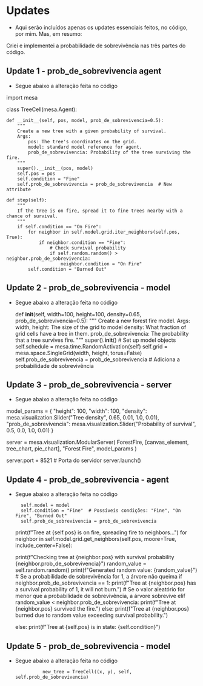 # Updates
- Aqui serão incluídos apenas os updates essenciais feitos, no código, por mim. Mas, em resumo:

Criei e implementei a probabilidade de sobrevivência nas três partes do código.







## Update 1 - prob_de_sobrevivencia agent

- Segue abaixo a alteração feita no código


import mesa

class TreeCell(mesa.Agent):

    def __init__(self, pos, model, prob_de_sobrevivencia=0.5):
        """
        Create a new tree with a given probability of survival.
        Args:
            pos: The tree's coordinates on the grid.
            model: standard model reference for agent.
            prob_de_sobrevivencia: Probability of the tree surviving the fire.
        """
        super().__init__(pos, model)
        self.pos = pos
        self.condition = "Fine"
        self.prob_de_sobrevivencia = prob_de_sobrevivencia  # New attribute

    def step(self):
        """
        If the tree is on fire, spread it to fine trees nearby with a chance of survival.
        """
        if self.condition == "On Fire":
            for neighbor in self.model.grid.iter_neighbors(self.pos, True):
                if neighbor.condition == "Fine":
                    # Check survival probability
                    if self.random.random() > neighbor.prob_de_sobrevivencia:
                        neighbor.condition = "On Fire"
            self.condition = "Burned Out"

   

## Update 2 - prob_de_sobrevivencia - model

- Segue abaixo a alteração feita no código
  

     def __init__(self, width=100, height=100, density=0.65, prob_de_sobrevivencia=0.5):
        """
        Create a new forest fire model.
        Args:
            width, height: The size of the grid to model
            density: What fraction of grid cells have a tree in them.
            prob_de_sobrevivencia: The probability that a tree survives fire.
        """
        super().__init__()
        # Set up model objects
        self.schedule = mesa.time.RandomActivation(self)
        self.grid = mesa.space.SingleGrid(width, height, torus=False)
        self.prob_de_sobrevivencia = prob_de_sobrevivencia  # Adiciona a probabilidade de sobrevivência


  
## Update 3 - prob_de_sobrevivencia - server

- Segue abaixo a alteração feita no código


model_params = {
    "height": 100,
    "width": 100,
    "density": mesa.visualization.Slider("Tree density", 0.65, 0.01, 1.0, 0.01),
    "prob_de_sobrevivencia": mesa.visualization.Slider("Probability of survival", 0.5, 0.0, 1.0, 0.01)
}

server = mesa.visualization.ModularServer(
    ForestFire, [canvas_element, tree_chart, pie_chart], "Forest Fire", model_params
)

server.port = 8521  # Porta do servidor
server.launch()



## Update 4 - prob_de_sobrevivencia - agent

- Segue abaixo a alteração feita no código

        self.model = model
        self.condition = "Fine"  # Possíveis condições: "Fine", "On Fire", "Burned Out"
        self.prob_de_sobrevivencia = prob_de_sobrevivencia


   print(f"Tree at {self.pos} is on fire, spreading fire to neighbors...")
            for neighbor in self.model.grid.get_neighbors(self.pos, moore=True, include_center=False):


   print(f"Checking tree at {neighbor.pos} with survival probability {neighbor.prob_de_sobrevivencia}")
                    random_value = self.random.random()
                    print(f"Generated random value: {random_value}")
                    # Se a probabilidade de sobrevivência for 1, a árvore não queima
                    if neighbor.prob_de_sobrevivencia == 1:
                        print(f"Tree at {neighbor.pos} has a survival probability of 1, it will not burn.")
                    # Se o valor aleatório for menor que a probabilidade de sobrevivência, a árvore sobrevive
                    elif random_value < neighbor.prob_de_sobrevivencia:
                        print(f"Tree at {neighbor.pos} survived the fire.")
                    else:
                        print(f"Tree at {neighbor.pos} burned due to random value exceeding survival probability.")


   else:
            print(f"Tree at {self.pos} is in state: {self.condition}")




## Update 5 - prob_de_sobrevivencia - model

- Segue abaixo a alteração feita no código


                new_tree = TreeCell((x, y), self, self.prob_de_sobrevivencia)











